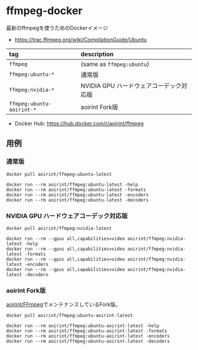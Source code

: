 # ffmpeg-docker
最新のffmpegを使うためのDockerイメージ

- <https://trac.ffmpeg.org/wiki/CompilationGuide/Ubuntu>

|tag|description|
|:--|:--|
|`ffmpeg`|(same as `ffmpeg:ubuntu`)|
|`ffmpeg:ubuntu-*`|通常版|
|`ffmpeg:nvidia-*`|NVIDIA GPU ハードウェアコーデック対応版|
|`ffmpeg:ubuntu-aoirint-*`|aoirint Fork版|

- Docker Hub: <https://hub.docker.com/r/aoirint/ffmpeg>

## 用例

### 通常版

```shell
docker pull aoirint/ffmpeg:ubuntu-latest

docker run --rm aoirint/ffmpeg:ubuntu-latest -help
docker run --rm aoirint/ffmpeg:ubuntu-latest -formats
docker run --rm aoirint/ffmpeg:ubuntu-latest -encoders
docker run --rm aoirint/ffmpeg:ubuntu-latest -decoders
```

### NVIDIA GPU ハードウェアコーデック対応版

```shell
docker pull aoirint/ffmpeg:nvidia-latest

docker run --rm --gpus all,capabilities=video aoirint/ffmpeg:nvidia-latest -help
docker run --rm --gpus all,capabilities=video aoirint/ffmpeg:nvidia-latest -formats
docker run --rm --gpus all,capabilities=video aoirint/ffmpeg:nvidia-latest -encoders
docker run --rm --gpus all,capabilities=video aoirint/ffmpeg:nvidia-latest -decoders
```

### aoirint Fork版

[aoirint/FFmpeg](https://github.com/aoirint/FFmpeg)でメンテナンスしているFork版。

```shell
docker pull aoirint/ffmpeg:ubuntu-aoirint-latest

docker run --rm aoirint/ffmpeg:ubuntu-aoirint-latest -help
docker run --rm aoirint/ffmpeg:ubuntu-aoirint-latest -formats
docker run --rm aoirint/ffmpeg:ubuntu-aoirint-latest -encoders
docker run --rm aoirint/ffmpeg:ubuntu-aoirint-latest -decoders
```
